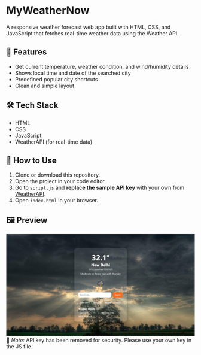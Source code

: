 # MyWeatherNow
A responsive weather forecast web app built with HTML, CSS, and JavaScript that fetches real-time weather data using the Weather API.
## 📌 Features
- Get current temperature, weather condition, and wind/humidity details
- Shows local time and date of the searched city
- Predefined popular city shortcuts
- Clean and simple layout
## 🛠 Tech Stack
- HTML  
- CSS  
- JavaScript  
- WeatherAPI (for real-time data)
## 🚀 How to Use
1. Clone or download this repository.
2. Open the project in your code editor.
3. Go to `script.js` and **replace the sample API key** with your own from [WeatherAPI](https://www.weatherapi.com).
4. Open `index.html` in your browser.
## 🖼️ Preview

![App Preview](images/images/screenshot.jpeg)
🔑 *Note:* API key has been removed for security. Please use your own key in the JS file.




